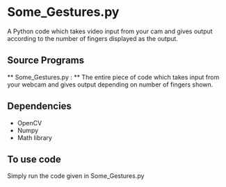 # Some_Gestures.py
 A Python code which takes video input from your cam and gives output according to the number of fingers displayed as the output.
 
## Source Programs
  ** Some_Gestures.py : ** 
  The entire piece of code which takes input from your webcam and gives output depending on number of fingers shown.
  
## Dependencies
 - OpenCV
 - Numpy
 - Math library
 
## To use code 
 Simply run the code given in Some_Gestures.py
 
